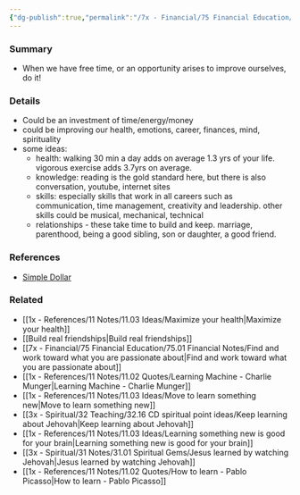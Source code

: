 ```yaml
---
{"dg-publish":true,"permalink":"/7x - Financial/75 Financial Education/75.01 Financial Notes/Improve yourself at every opportunity/","title":"Improve yourself at every opportunity","created":"2023-08-27T15:49:10.920+03:00","updated":"2024-02-14T20:17:37.986+03:00"}
---
```



### Summary
- When we have free time, or an opportunity arises to improve ourselves, do it!

### Details
- Could be an investment of time/energy/money
- could be improving our health, emotions, career, finances, mind, spirituality
- some ideas:
	- health: walking 30 min a day adds on average 1.3 yrs of your life. vigorous exercise adds 3.7yrs on average.
	- knowledge: reading is the gold standard here, but there is also conversation, youtube, internet sites
	- skills: especially skills that work in all careers such as communication, time management, creativity and leadership. other skills could be musical, mechanical, technical
	- relationships - these take time to build and keep. marriage, parenthood, being a good sibling, son or daughter, a good friend. 

### References
- [Simple Dollar](https://web.archive.org/web/20110902020254/http://www.thesimpledollar.com/)


### Related
- [[1x - References/11 Notes/11.03 Ideas/Maximize your health\|Maximize your health]]
- [[Build real friendships\|Build real friendships]]
- [[7x - Financial/75 Financial Education/75.01 Financial Notes/Find and work toward what you are passionate about\|Find and work toward what you are passionate about]]
- [[1x - References/11 Notes/11.02 Quotes/Learning Machine - Charlie Munger\|Learning Machine - Charlie Munger]]
- [[1x - References/11 Notes/11.03 Ideas/Move to learn something new\|Move to learn something new]]
- [[3x - Spiritual/32 Teaching/32.16 CD spiritual point ideas/Keep learning about Jehovah\|Keep learning about Jehovah]]
- [[1x - References/11 Notes/11.03 Ideas/Learning something new is good for your brain\|Learning something new is good for your brain]]
- [[3x - Spiritual/31 Notes/31.01 Spiritual Gems/Jesus learned by watching Jehovah\|Jesus learned by watching Jehovah]]
- [[1x - References/11 Notes/11.02 Quotes/How to learn - Pablo Picasso\|How to learn - Pablo Picasso]]